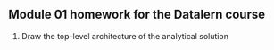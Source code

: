 ## Module 01 homework for the Datalern course

1. Draw the top-level architecture of the analytical solution